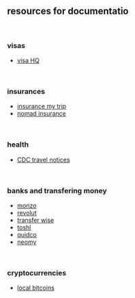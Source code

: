 
## resources for documentatio

<br>


### visas

* [visa HQ](https://www.visahq.com/)

<br>

### insurances

* [insurance my trip](https://www.insuremytrip.com/)
* [nomad insurance](https://safetywing.com/nomad-insurance)

<br>

### health

* [CDC travel notices](https://wwwnc.cdc.gov/travel/notices)

<br>


### banks and transfering money

* [monzo](https://monzo.com/)
* [revolut](https://www.revolut.com/en-US)
* [transfer wise](https://transferwise.com/us)
* [toshl](https://toshl.com/)
* [quidco](https://www.quidco.com/)
* [neomy](https://neomy.io/)

<br>

### cryptocurrencies

* [local bitcoins](https://localbitcoins.com/)
